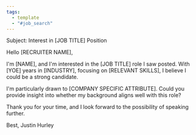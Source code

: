 ```yaml
---
tags:
  - template
  - "#job_search"
---
```


Subject: Interest in [JOB TITLE] Position

Hello [RECRUITER NAME],

I'm [NAME], and I'm interested in the [JOB TITLE] role I saw posted. With [YOE] years in [INDUSTRY], focusing on [RELEVANT SKILLS], I believe I could be a strong candidate.

I'm particularly drawn to [COMPANY SPECIFIC ATTRIBUTE]. Could you provide insight into whether my background aligns well with this role?

Thank you for your time, and I look forward to the possibility of speaking further.

Best, 
Justin Hurley